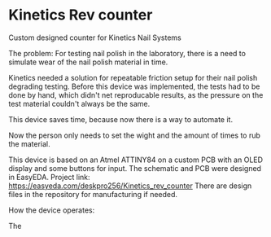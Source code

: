 # Kinetics Rev counter
Custom designed counter for Kinetics Nail Systems

The problem:
For testing nail polish in the laboratory, there is a need to simulate wear of the nail polish material in time.

Kinetics needed a solution for repeatable friction setup for their nail polish degrading testing. Before this device was implemented, the tests had to be done by hand, which didn't net reproducable results, as the pressure on the test material couldn't always be the same.

This device saves time, because now there is a way to automate it.

Now the person only needs to set the wight and the amount of times to rub the material.

This device is based on an Atmel ATTINY84 on a custom PCB with an OLED display and some buttons for input.
The schematic and PCB were designed in EasyEDA. Project link:
https://easyeda.com/deskpro256/Kinetics_rev_counter
There are design files in the repository for manufacturing if needed.

How the device operates:

The

